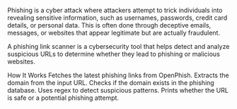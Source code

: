 Phishing is a cyber attack where attackers attempt to trick individuals into revealing sensitive information, such as usernames, passwords, credit card details, or personal data. This is often done through deceptive emails, messages, or websites that appear legitimate but are actually fraudulent.

A phishing link scanner is a cybersecurity tool that helps detect and analyze suspicious URLs to determine whether they lead to phishing or malicious websites.

How It Works
Fetches the latest phishing links from OpenPhish.
Extracts the domain from the input URL.
Checks if the domain exists in the phishing database.
Uses regex to detect suspicious patterns.
Prints whether the URL is safe or a potential phishing attempt.
